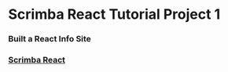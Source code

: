 # Scrimba React Tutorial Project 1 

### Built a React Info Site

### [Scrimba React](https://scrimba.com/learn/learnreact)
